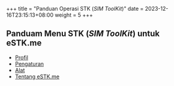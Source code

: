 +++
title = "Panduan Operasi STK (_SIM ToolKit_)"
date =  2023-12-16T23:15:13+08:00
weight = 5
+++

## Panduam Menu STK (_SIM ToolKit_) untuk eSTK.me

- [Profil](./profiles)
- [Pengaturan](./settings)
- [Alat](./tools)
- [Tentang eSTK.me](./about)
